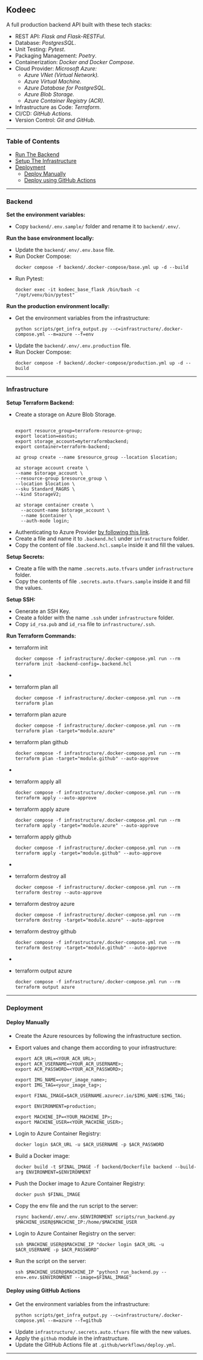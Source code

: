 ## Kodeec
A full production backend API built with these tech stacks:

- REST API: _Flask and Flask-RESTFul_.
- Database: _PostgresSQL_.
- Unit Testing: _Pytest_.
- Packaging Management: _Poetry_.
- Containerization: _Docker and Docker Compose_.
- Cloud Provider: _Microsoft Azure:_
  - _Azure VNet (Virtual Network)._
  - _Azure Virtual Machine._
  - _Azure Database for PostgreSQL._
  - _Azure Blob Storage._
  - _Azure Container Registry (ACR)._
- Infrastructure as Code: _Terraform_.
- CI/CD: _GitHub Actions_.
- Version Control: _Git and GitHub_.

---

### Table of Contents
- [Run The Backend](#backend)
- [Setup The Infrastructure](#infrastructure)
- [Deployment](#deployment)
  - [Deploy Manually](#deploy-manually)
  - [Deploy using GitHub Actions](#deploy-using-gitHub-actions)

---

### Backend

**Set the environment variables:**
- Copy `backend/.env.sample/` folder and rename it to `backend/.env/`.

**Run the base environment locally:**
- Update the `backend/.env/.env.base` file.
- Run Docker Compose:
  ```shell
  docker compose -f backend/.docker-compose/base.yml up -d --build
  ```
- Run Pytest:
  ```shell
  docker exec -it kodeec_base_flask /bin/bash -c "/opt/venv/bin/pytest"
  ```

**Run the production environment locally:**
- Get the environment variables from the infrastructure:
  ```shell
  python scripts/get_infra_output.py --c=infrastructure/.docker-compose.yml --m=azure --f=env
  ```
- Update the `backend/.env/.env.production` file.
- Run Docker Compose:
  ```shell
  docker compose -f backend/.docker-compose/production.yml up -d --build
  ```

---

### Infrastructure

**Setup Terraform Backend:**
- Create a storage on Azure Blob Storage.
  ```shell

  export resource_group=terraform-resource-group;
  export location=eastus;
  export storage_account=myterraformbackend;
  export container=terraform-backend;

  az group create --name $resource_group --location $location;
  
  az storage account create \
  --name $storage_account \
  --resource-group $resource_group \
  --location $location \
  --sku Standard_RAGRS \
  --kind StorageV2;
  
  az storage container create \
    --account-name $storage_account \
    --name $container \
    --auth-mode login;
  
  ```
- Authenticating to Azure Provider [by following this link](https://registry.terraform.io/providers/hashicorp/azurerm/latest/docs/guides/service_principal_client_secret).
- Create a file and name it to `.backend.hcl` under `infrastructure` folder.
- Copy the content of file `.backend.hcl.sample` inside it and fill the values.

**Setup Secrets:**
- Create a file with the name `.secrets.auto.tfvars` under `infrastructure` folder.
- Copy the contents of file `.secrets.auto.tfvars.sample` inside it and fill the values.

**Setup SSH:**
- Generate an SSH Key.
- Create a folder with the name `.ssh` under `infrastructure` folder.
- Copy `id_rsa.pub` and `id_rsa` file to `infrastructure/.ssh`.

**Run Terraform Commands:**

- terraform init
  ```shell
  docker compose -f infrastructure/.docker-compose.yml run --rm terraform init -backend-config=.backend.hcl
  ```

-
- terraform plan all
  ```shell
  docker compose -f infrastructure/.docker-compose.yml run --rm terraform plan
  ```
- terraform plan azure
  ```shell
  docker compose -f infrastructure/.docker-compose.yml run --rm terraform plan -target="module.azure"
  ```
- terraform plan github
  ```shell
  docker compose -f infrastructure/.docker-compose.yml run --rm terraform plan -target="module.github" --auto-approve
  ```


-
- terraform apply all
  ```shell
  docker compose -f infrastructure/.docker-compose.yml run --rm terraform apply --auto-approve
  ```
- terraform apply azure
  ```shell
  docker compose -f infrastructure/.docker-compose.yml run --rm terraform apply -target="module.azure" --auto-approve
  ```
- terraform apply github
  ```shell
  docker compose -f infrastructure/.docker-compose.yml run --rm terraform apply -target="module.github" --auto-approve
  ```


- 
- terraform destroy all
  ```shell
  docker compose -f infrastructure/.docker-compose.yml run --rm terraform destroy --auto-approve
  ```
- terraform destroy azure
  ```shell
  docker compose -f infrastructure/.docker-compose.yml run --rm terraform destroy -target="module.azure" --auto-approve
  ```
- terraform destroy github
  ```shell
  docker compose -f infrastructure/.docker-compose.yml run --rm terraform destroy -target="module.github" --auto-approve
  ```

- 
- terraform output azure
  ```shell
  docker compose -f infrastructure/.docker-compose.yml run --rm terraform output azure
  ```

---

### Deployment

#### Deploy Manually
- Create the Azure resources by following the infrastructure section.
- Export values and change them according to your infrastructure:
  ```shell
  export ACR_URL=<YOUR_ACR_URL>;
  export ACR_USERNAME=<YOUR_ACR_USERNAME>;
  export ACR_PASSWORD=<YOUR_ACR_PASSWORD>;
  
  export IMG_NAME=<your_image_name>;
  export IMG_TAG=<your_image_tag>;
  
  export FINAL_IMAGE=$ACR_USERNAME.azurecr.io/$IMG_NAME:$IMG_TAG;
  
  export ENVIRONMENT=production;
  
  export MACHINE_IP=<YOUR_MACHINE_IP>;
  export MACHINE_USER=<YOUR_MACHINE_USER>;
  ```


- Login to Azure Container Registry:
  ```shell
  docker login $ACR_URL -u $ACR_USERNAME -p $ACR_PASSWORD
  ```
- Build a Docker image:
  ```shell
  docker build -t $FINAL_IMAGE -f backend/Dockerfile backend --build-arg ENVIRONMENT=$ENVIRONMENT
  ```
- Push the Docker image to Azure Container Registry:
  ```shell
  docker push $FINAL_IMAGE
  ```


- Copy the env file and the run script to the server:
  ```shell
  rsync backend/.env/.env.$ENVIRONMENT scripts/run_backend.py $MACHINE_USER@$MACHINE_IP:/home/$MACHINE_USER
  ```


- Login to Azure Container Registry on the server:
  ```shell
  ssh $MACHINE_USER@$MACHINE_IP "docker login $ACR_URL -u $ACR_USERNAME -p $ACR_PASSWORD"
  ```
- Run the script on the server:
  ```shell
  ssh $MACHINE_USER@$MACHINE_IP "python3 run_backend.py --env=.env.$ENVIRONMENT --image=$FINAL_IMAGE"
  ```

#### Deploy using GitHub Actions
- Get the environment variables from the infrastructure:
  ```shell
  python scripts/get_infra_output.py --c=infrastructure/.docker-compose.yml --m=azure --f=github
  ```
- Update `infrastructure/.secrets.auto.tfvars` file with the new values.
- Apply the `github` module in the infrastructure.
- Update the GitHub Actions file at `.github/workflows/deploy.yml`.
---
